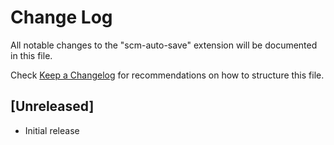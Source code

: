 # Change Log

All notable changes to the "scm-auto-save" extension will be documented in this file.

Check [Keep a Changelog](http://keepachangelog.com/) for recommendations on how to structure this file.

## [Unreleased]

- Initial release
